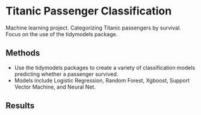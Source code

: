 # Titanic Passenger Classification
Machine learning project. Categorizing Titanic passengers by survival. Focus on the use of the tidymodels package. 

## Methods
- Use the tidymodels packages to create a variety of classification models predicting whether a passenger survived. 
- Models include Logistic Regression, Random Forest, Xgboost, Support Vector Machine, and Neural Net. 

## Results
